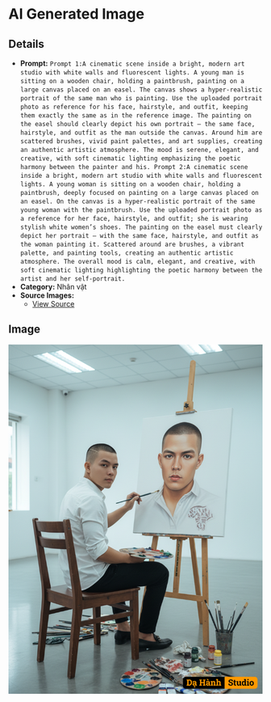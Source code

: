 # AI Generated Image

## Details
- **Prompt:** `Prompt 1:A cinematic scene inside a bright, modern art studio with white walls and fluorescent lights. A young man is sitting on a wooden chair, holding a paintbrush, painting on a large canvas placed on an easel. The canvas shows a hyper-realistic portrait of the same man who is painting. Use the uploaded portrait photo as reference for his face, hairstyle, and outfit, keeping them exactly the same as in the reference image. The painting on the easel should clearly depict his own portrait — the same face, hairstyle, and outfit as the man outside the canvas. Around him are scattered brushes, vivid paint palettes, and art supplies, creating an authentic artistic atmosphere. The mood is serene, elegant, and creative, with soft cinematic lighting emphasizing the poetic harmony between the painter and his. Prompt 2:A cinematic scene inside a bright, modern art studio with white walls and fluorescent lights. A young woman is sitting on a wooden chair, holding a paintbrush, deeply focused on painting on a large canvas placed on an easel. On the canvas is a hyper-realistic portrait of the same young woman with the paintbrush. Use the uploaded portrait photo as a reference for her face, hairstyle, and outfit; she is wearing stylish white women’s shoes. The painting on the easel must clearly depict her portrait — with the same face, hairstyle, and outfit as the woman painting it. Scattered around are brushes, a vibrant palette, and painting tools, creating an authentic artistic atmosphere. The overall mood is calm, elegant, and creative, with soft cinematic lighting highlighting the poetic harmony between the artist and her self-portrait.`
- **Category:** Nhân vật
- **Source Images:**
  - [View Source](https://raw.githubusercontent.com/lenzcomvth/ImageLibrary/main/Male.png)

## Image
![AI Generated Image](./image-2025-10-06T20-53-24-927Z-y8dva.png)